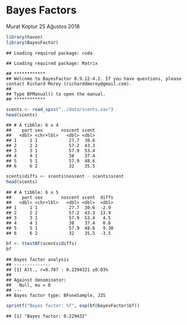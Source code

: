Bayes Factors
================
Murat Koptur
25 Ağustos 2018

``` r
library(haven)
library(BayesFactor)
```

    ## Loading required package: coda

    ## Loading required package: Matrix

    ## ************
    ## Welcome to BayesFactor 0.9.12-4.2. If you have questions, please contact Richard Morey (richarddmorey@gmail.com).
    ## 
    ## Type BFManual() to open the manual.
    ## ************

``` r
scents <- read_spss("../data/scents.sav")
head(scents)
```

    ## # A tibble: 6 x 4
    ##    part sex       noscent scent
    ##   <dbl> <chr+lbl>   <dbl> <dbl>
    ## 1     1 1            27.7  30.6
    ## 2     2 2            57.2  43.3
    ## 3     3 1            57.9  53.4
    ## 4     4 1            38    37.4
    ## 5     5 1            57.9  48.6
    ## 6     6 2            32    35.5

``` r
scents$diffs <- scents$noscent - scents$scent
head(scents)
```

    ## # A tibble: 6 x 5
    ##    part sex       noscent scent  diffs
    ##   <dbl> <chr+lbl>   <dbl> <dbl>  <dbl>
    ## 1     1 1            27.7  30.6  -2.9 
    ## 2     2 2            57.2  43.3  13.9 
    ## 3     3 1            57.9  53.4   4.5 
    ## 4     4 1            38    37.4   0.6 
    ## 5     5 1            57.9  48.6   9.30
    ## 6     6 2            32    35.5  -3.5

``` r
bf <- ttestBF(scents$diffs)
bf
```

    ## Bayes factor analysis
    ## --------------
    ## [1] Alt., r=0.707 : 0.2294321 ±0.03%
    ## 
    ## Against denominator:
    ##   Null, mu = 0 
    ## ---
    ## Bayes factor type: BFoneSample, JZS

``` r
sprintf("Bayes factor: %f", exp(bf@bayesFactor$bf))
```

    ## [1] "Bayes factor: 0.229432"
